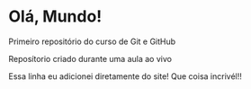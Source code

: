 # Olá, Mundo!
 Primeiro repositório do curso de Git e GitHub

Reposítorio criado durante uma aula ao vivo

Essa linha eu adicionei diretamente do site! Que coisa incrivél!!
